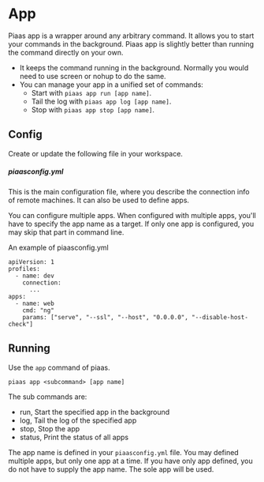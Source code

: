 App
====

Piaas app is a wrapper around any arbitrary command. It allows you to 
start your commands in the background. Piaas app is slightly better than 
running the command directly on your own.

- It keeps the command running in the background. Normally you would need
  to use screen or nohup to do the same.
- You can manage your app in a unified set of commands:
  - Start with `piaas app run [app name]`.
  - Tail the log with `piaas app log [app name]`.
  - Stop with `piaas app stop [app name]`.

## Config

Create or update the following file in your workspace.

##### piaasconfig.yml

This is the main configuration file, where you describe the connection
info of remote machines. It can also be used to define apps.

You can configure multiple apps. When configured with multiple apps, you'll 
have to specify the app name as a target. If only one app is configured,
you may skip that part in command line.

An example of piaasconfig.yml

```
apiVersion: 1
profiles:
  - name: dev
    connection:
      ...
apps:
  - name: web
    cmd: "ng"
    params: ["serve", "--ssl", "--host", "0.0.0.0", "--disable-host-check"]
```

## Running

Use the `app` command of piaas.

```
piaas app <subcommand> [app name]
```

The sub commands are:

- run, Start the specified app in the background
- log, Tail the log of the specified app
- stop, Stop the app
- status, Print the status of all apps

The app name is defined in your `piaasconfig.yml` file. You may defined 
multiple apps, but only one app at a time. If you have only app defined,
you do not have to supply the app name. The sole app will be used.

